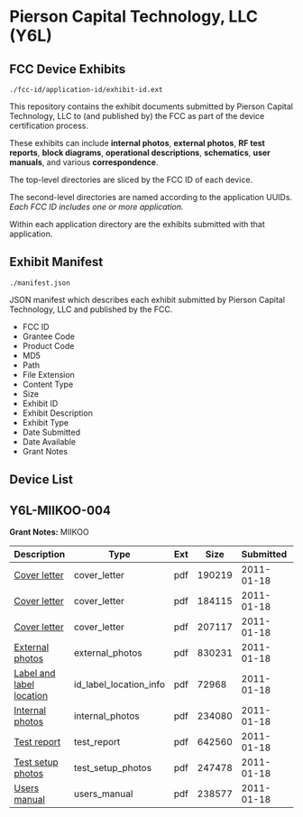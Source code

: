 # Pierson Capital Technology, LLC (Y6L)
## FCC Device Exhibits

```
./fcc-id/application-id/exhibit-id.ext
```

This repository contains the exhibit documents submitted by Pierson Capital Technology, LLC to (and published by) the FCC as part of the device certification process.

These exhibits can include **internal photos**, **external photos**, **RF test reports**, **block diagrams**, **operational descriptions**, **schematics**, **user manuals**, and various **correspondence**.

The top-level directories are sliced by the FCC ID of each device.

The second-level directories are named according to the application UUIDs. *Each FCC ID includes one or more application.*

Within each application directory are the exhibits submitted with that application. 

## Exhibit Manifest

```
./manifest.json
```

JSON manifest which describes each exhibit submitted by Pierson Capital Technology, LLC and published by the FCC.

- FCC ID
- Grantee Code
- Product Code
- MD5
- Path
- File Extension
- Content Type
- Size
- Exhibit ID
- Exhibit Description
- Exhibit Type
- Date Submitted
- Date Available
- Grant Notes

## Device List
## Y6L-MIIKOO-004
**Grant Notes:** MIIKOO

| Description | Type | Ext | Size | Submitted | Available |
| ----------- | ---- | --- | ---- | --------- | --------- |
| [Cover letter](Y6L-MIIKOO-004/0e359760abfeeb78f90c90b0a85c0e1f/1406167.pdf) | cover_letter | pdf | 190219 | 2011-01-18 | 2011-01-19 |
| [Cover letter](Y6L-MIIKOO-004/0e359760abfeeb78f90c90b0a85c0e1f/1406168.pdf) | cover_letter | pdf | 184115 | 2011-01-18 | 2011-01-19 |
| [Cover letter](Y6L-MIIKOO-004/0e359760abfeeb78f90c90b0a85c0e1f/1406169.pdf) | cover_letter | pdf | 207117 | 2011-01-18 | 2011-01-19 |
| [External photos](Y6L-MIIKOO-004/0e359760abfeeb78f90c90b0a85c0e1f/1406170.pdf) | external_photos | pdf | 830231 | 2011-01-18 | 2011-03-04 |
| [Label and label location](Y6L-MIIKOO-004/0e359760abfeeb78f90c90b0a85c0e1f/1406171.pdf) | id_label_location_info | pdf | 72968 | 2011-01-18 | 2011-01-19 |
| [Internal photos](Y6L-MIIKOO-004/0e359760abfeeb78f90c90b0a85c0e1f/1406172.pdf) | internal_photos | pdf | 234080 | 2011-01-18 | 2011-03-04 |
| [Test report](Y6L-MIIKOO-004/0e359760abfeeb78f90c90b0a85c0e1f/1406176.pdf) | test_report | pdf | 642560 | 2011-01-18 | 2011-01-19 |
| [Test setup photos](Y6L-MIIKOO-004/0e359760abfeeb78f90c90b0a85c0e1f/1406177.pdf) | test_setup_photos | pdf | 247478 | 2011-01-18 | 2011-03-04 |
| [Users manual](Y6L-MIIKOO-004/0e359760abfeeb78f90c90b0a85c0e1f/1406178.pdf) | users_manual | pdf | 238577 | 2011-01-18 | 2011-03-04 |
